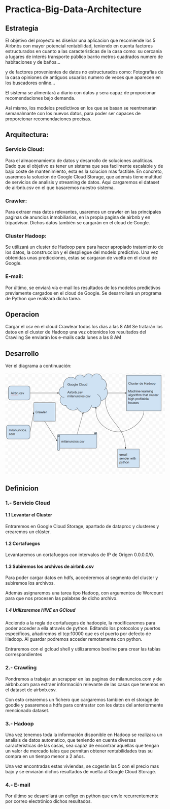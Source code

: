 # Practica-Big-Data-Architecture

## Estrategia
El objetivo del proyecto es diseñar una aplicacion que recomiende los 5 Airbnbs con mayor potencial rentabilidad, teniendo en cuenta factores estructurados en cuanto a las caracteristicas de la casa como:
su cercania a lugares de interés
transporte público
barrio
metros cuadrados
numero de habitaciones y de baños…

y de factores provenientes de datos no estructurados como:
Fotografias de la casa
opiniones de antiguos usuarios
numero de veces que aparecen en los buscadores online…

El sistema se alimentará a diario con datos y sera capaz de propocionar recomendaciones bajo demanda. 

Así mismo, los modelos predictivos en los que se basan se reentrenarán semanalmante con los nuevos datos, para poder ser capaces de proporcionar recomendaciones precisas.

## Arquitectura:
### Servicio Cloud:
Para el almacenamiento de datos y desarrollo de soluciones analíticas. Dado que el objetivo es tener un sistema que sea facilmente escalable y de bajo coste de mantenimiento, esta es la solucion mas factible. En concreto, usaremos la solucion de Google Cloud Storage, que además tiene multitud de servicios de analisis y streaming de datos. Aqui cargaremos el dataset de airbnb.csv en el que basaremos nuestro sistema.
### Crawler:
Para extraer mas datos relevantes, usaremos un crawler en las principales paginas de anuncios inmobiliarios, en la propia pagina de airbnb y en tripadvisor. Dichos datos también se cargarán en el cloud de Google.
### Cluster Hadoop:
Se utilizará un cluster de Hadoop para para hacer apropiado tratamiento de los datos, la construccion y el despliegue del modelo predictivo. Una vez obtenidas unas predicciones, estas se cargaran de vuelta en el cloud de Google.
### E-mail:
Por último, se enviará vía e-mail los resultados de los modelos predictivos previamente cargados en el cloud de Google. Se desarrollará un programa de Python que realizará dicha tarea.



## Operacion
Cargar el csv en el cloud
Crawlear todos los dias a las 8 AM
Se tratarán los datos en el cluster de Hadoop una vez obtenidos los resultados del Crawling
Se enviarán los e-mails cada lunes a las 8 AM

## Desarrollo
Ver el diagrama a continuación:

![](DibujoPracticaBD.png)

## Definicion
### 1.- Servicio Cloud
#### 1.1 Levantar el Cluster
Entraremos en Google Cloud Storage, apartado de dataproc y clusteres y crearemos un clúster.

#### 1.2 Cortafuegos
Levantaremos un cortafuegos con intervalos de IP de Origen 0.0.0.0/0.

#### 1.3 Subiremos los archivos de airbnb.csv
Para poder cargar datos en hdfs, accederemos al segmento del cluster y subiremos los archivos.

Además asignaremos una tarea tipo Hadoop, con argumentos de Worcount para que nos procesen las palabras de dicho archivo.

##### 1.4 Utilizaremos HIVE en GCloud
Acciendo a la regla de cortafuegos de hadoopie, la modificaremos para poder acceder a ella através de python. Editando los protocolos y puertos específicos, añadiremos el tcp:10000 que es el puerto por defecto de Hadoop. Al guardar podremos acceder remotamente con python.

Entraremos con el gcloud shell y utilizaremos beeline para crear las tablas correspondientes

### 2.- Crawling
Pondremos a trabajar un scrapper en las paginas de milanuncios.com y de airbnb.com para extraer información relevante de las casas que tenemos en el dataset de airbnb.csv. 

Con esto crearemos un fichero que cargaremos tambien en el storage de goodle y pasaremos a hdfs para contrastar con los datos del anteriormente mencionado dataset.

### 3.- Hadoop
Una vez tenemos toda la información disponible en Hadoop se realizara un analisis de datos automatico, que teniendo en cuenta diversas caracteristicas de las casas, sea capaz de encontrar aquellas que tengan un valor de mercado tales que permitan obtener rentabilidades tras su compra en un tiempo menor a 2 años.

Una vez encontradas estas viviendas, se cogerán las 5 con el precio mas bajo y se enviarán dichos resultados de vuelta al Google Cloud Storage.

### 4.- E-mail
Por último se desarollará un cofigo en python que envíe recurrentemente por correo electrónico dichos resultados.
